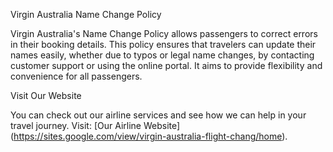 Virgin Australia Name Change Policy

Virgin Australia's Name Change Policy allows passengers to correct errors in their booking details.
This policy ensures that travelers can update their names easily, whether due to typos or legal name changes,
by contacting customer support or using the online portal. It aims to provide flexibility and convenience for all passengers. 

Visit Our Website 

You can check out our airline services and see how we can help in your travel journey.
Visit: [Our Airline Website] (https://sites.google.com/view/virgin-australia-flight-chang/home).
